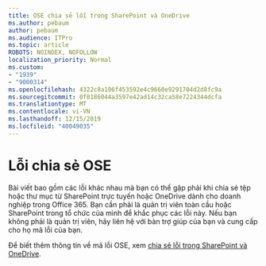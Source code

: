```yaml
---
title: OSE chia sẻ lỗi trong SharePoint và OneDrive
ms.author: pebaum
author: pebaum
ms.audience: ITPro
ms.topic: article
ROBOTS: NOINDEX, NOFOLLOW
localization_priority: Normal
ms.custom:
- "1939"
- "9000314"
ms.openlocfilehash: 4322c8a106f453592e4c9660e9291704d2d8fc9a
ms.sourcegitcommit: 0f0186044a3597e42ad14c32ca58e7224344dcfa
ms.translationtype: MT
ms.contentlocale: vi-VN
ms.lasthandoff: 12/15/2019
ms.locfileid: "40049035"
---
```

# <a name="ose-sharing-errors"></a>Lỗi chia sẻ OSE

Bài viết bao gồm các lỗi khác nhau mà bạn có thể gặp phải khi chia sẻ tệp hoặc thư mục từ SharePoint trực tuyến hoặc OneDrive dành cho doanh nghiệp trong Office 365. Bạn cần phải là quản trị viên toàn cầu hoặc SharePoint trong tổ chức của mình để khắc phục các lỗi này. Nếu bạn không phải là quản trị viên, hãy liên hệ với bàn trợ giúp của bạn và cung cấp cho họ mã lỗi của bạn.

Để biết thêm thông tin về mã lỗi OSE, xem [chia sẻ lỗi trong SharePoint và OneDrive](https://docs.microsoft.com/sharepoint/sharepoint-onedrive-error-message).
